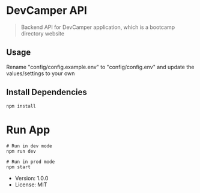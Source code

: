 # DevCamper API

> Backend API for DevCamper application, which is a bootcamp directory website

## Usage

Rename "config/config.example.env" to "config/config.env" and update the values/settings to your own

## Install Dependencies

```
npm install
```

# Run App

```
# Run in dev mode
npm run dev

# Run in prod mode
npm start
```

- Version: 1.0.0
- License: MIT
